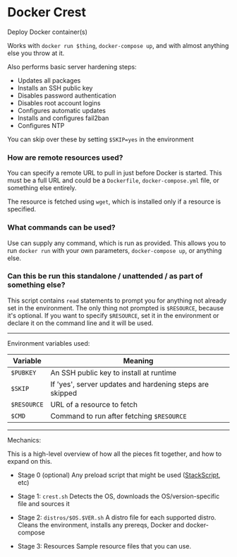 # Docker Crest

Deploy Docker container(s)

Works with `docker run $thing`, `docker-compose up`, and with almost anything else you throw at it.

Also performs basic server hardening steps:

- Updates all packages
- Installs an SSH public key
- Disables password authentication
- Disables root account logins
- Configures automatic updates
- Installs and configures fail2ban
- Configures NTP

You can skip over these by setting `$SKIP=yes` in the environment

### How are remote resources used?

You can specify a remote URL to pull in just before Docker is started. This must be a full URL and could be a `Dockerfile`, `docker-compose.yml` file, or something else entirely.

The resource is fetched using `wget`, which is installed only if a resource is specified.

### What commands can be used?

Use can supply any command, which is run as provided. This allows you to run `docker run` with your own parameters, `docker-compose up`, or anything else.

### Can this be run this standalone / unattended / as part of something else?

This script contains `read` statements to prompt you for anything not already set in the environment. The only thing not prompted is `$RESOURCE`, because it's optional. If you want to specify `$RESOURCE`, set it in the environment or declare it on the command line and it will be used.

---

Environment variables used: 

| Variable | Meaning |
| --- | --- |
| `$PUBKEY` | An SSH public key to install at runtime |
| `$SKIP` | If 'yes', server updates and hardening steps are skipped |
| `$RESOURCE` | URL of a resource to fetch |
| `$CMD` | Command to run after fetching `$RESOURCE` |

---

Mechanics:

This is a high-level overview of how all the pieces fit together, and how to expand on this.

- Stage 0 (optional)
Any preload script that might be used ([StackScript](https://www.linode.com/stackscripts), etc)

- Stage 1: `crest.sh`
Detects the OS, downloads the OS/version-specific file and sources it

- Stage 2: `distros/$OS.$VER.sh`
A distro file for each supported distro.
Cleans the environment, installs any prereqs, Docker and docker-compose

- Stage 3: Resources
Sample resource files that you can use.
